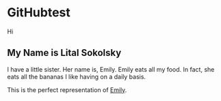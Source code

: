 # GitHubtest
Hi

## My Name is Lital Sokolsky 

I have a little sister. Her name is, Emily. 
Emily eats all my food. In fact, she eats all the bananas I like having on a daily basis. 

This is the perfect representation of [Emily](https://www.pexels.com/photo/brown-monkey-321552/).



